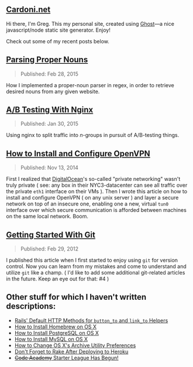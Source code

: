 ## [Cardoni.net](http://cardoni.net)
Hi there, I'm Greg. This my personal site, created using [Ghost](https://ghost.org/)—a nice javascript/node static site generator. Enjoy!

Check out some of my recent posts below.

## [Parsing Proper Nouns](https://cardoni.net/parsing-proper-nouns-with-regex/)
> Published: Feb 28, 2015

How I implemented a proper-noun parser in regex, in order to retrieve desired nouns from any given website.

## [A/B Testing With Nginx](https://cardoni.net/a-b-testing-with-nginx/)
> Published: Jan 30, 2015

Using nginx to split traffic into *n*-groups in pursuit of A/B-testing things.

## [How to Install and Configure OpenVPN](https://cardoni.net/how-to-install-and-configure-openvpn/)
> Published: Nov 13, 2014

First I realized that [DigitalOcean]'s so-called "private networking" wasn't truly private ( see: any box in their NYC3-datacenter can see all traffic over the private `eth1` interface on their VMs ). Then I wrote this article on how to install and configure OpenVPN ( on any unix server ) and layer a secure network on top of an insecure one, enabling one a new, virtual `tun0` interface over which secure communication is afforded between machines on the same local network. Boom.

## [Getting Started With Git](https://cardoni.net/how-to-use-git-with-personal-projects/)
> Published: Feb 29, 2012

I published this article when I first started to enjoy using `git` for version control. Now you can learn from my mistakes and come to understand and utilize `git` like a champ. ( I'd like to add some additional git-related articles in the future. Keep an eye out for that: #4 )

## Other stuff for which I haven't written descriptions:
* [Rails' Default HTTP Methods for `button_to` and `link_to` Helpers](https://cardoni.net/rails-button-to-vs-link-to-url-helpers/)
* [How to Install Homebrew on OS X](https://cardoni.net/install-homebrew-on-mac-os-x-10-7/)
* [How to Install PostgreSQL on OS X](https://cardoni.net/how-to-install-postgresql-os-x-mac-rails-3-heroku/)
* [How to Install MySQL on OS X](https://cardoni.net/install-mysql-on-mac-os-x-10-7/)
* [How to Change OS X's Archive Utility Preferences](https://cardoni.net/how-to-change-archive-utility-mac-os-x-default-preferences/)
* [Don't Forget to Rake After Deploying to Heroku](https://cardoni.net/rake-after-deploying-to-heroku/)
* [~~Code Academy~~ Starter League Has Begun!](https://cardoni.net/code-academy-has-begun/)

[DigitalOcean]: (https://www.digitalocean.com/?refcode=503c9a20587b)